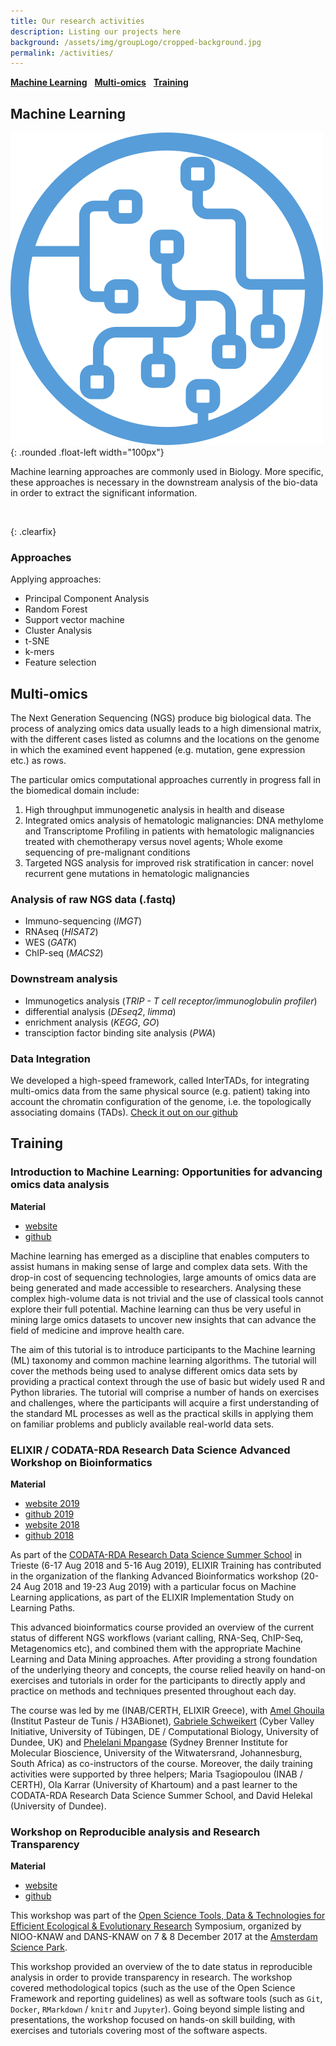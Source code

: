 ```yaml
---
title: Our research activities
description: Listing our projects here
background: /assets/img/groupLogo/cropped-background.jpg
permalink: /activities/
---
```


[**Machine Learning**](#machine-learning) &nbsp; [**Multi-omics**](#multi-omics) &nbsp; [**Training**](#training)

## Machine Learning

![Machine Learning](/assets/img/activities/Machine_Learning_Logo.png){: .rounded .float-left width="100px"}

Machine learning approaches are commonly used in Biology. More specific, these approaches is necessary in the downstream analysis of the bio-data in order to extract the significant information.

<br/>

{: .clearfix}

### Approaches

Applying approaches:

- Principal Component Analysis
- Random Forest
- Support vector machine
- Cluster Analysis
- t-SNE
- k-mers
- Feature selection

## Multi-omics

The Next Generation Sequencing (NGS) produce big biological data. The process of analyzing omics data usually leads to a high dimensional matrix, with the different cases listed as columns and the locations on the genome in which the examined event happened (e.g. mutation, gene expression etc.) as rows.

The particular omics computational approaches currently in progress fall in the biomedical domain include:

1. High throughput immunogenetic analysis in health and disease
2. Integrated omics analysis of hematologic malignancies: DNA methylome and Transcriptome Profiling in patients with hematologic malignancies treated with chemotherapy versus novel agents; Whole exome sequencing of pre-malignant conditions
3. Targeted NGS analysis for improved risk stratification in cancer: novel recurrent gene mutations in hematologic malignancies


### Analysis of raw NGS data (.fastq)

- Immuno-sequencing (_IMGT_)
- RNAseq (_HISAT2_)
- WES (_GATK_)
- ChIP-seq (_MACS2_)

### Downstream analysis

- Immunogetics analysis (_TRIP - T cell receptor/immunoglobulin profiler_)
- differential analysis (_DEseq2_, _limma_)
- enrichment analysis (_KEGG_, _GO_)
- transciption factor binding site analysis (_PWA_)

### Data Integration
We developed a high-speed framework, called InterTADs, for integrating multi-omics data from the same physical source (e.g. patient) taking into account the chromatin configuration of the genome, i.e. the topologically associating domains (TADs).
[Check it out on our github](https://github.com/nikopech/InterTADs)


## Training


### Introduction to Machine Learning: Opportunities for advancing omics data analysis

**Material**
- [website](https://fpsom.github.io/IntroToMachineLearning/)
- [github](https://github.com/fpsom/IntroToMachineLearning)

Machine learning has emerged as a discipline that enables computers to assist humans in making sense of large and complex data sets. With the drop-in cost of sequencing technologies, large amounts of omics data are being generated and made accessible to researchers. Analysing these complex high-volume data is not trivial and the use of classical tools cannot explore their full potential. Machine learning can thus be very useful in mining large omics datasets to uncover new insights that can advance the field of medicine and improve health care.

The aim of this tutorial is to introduce participants to the Machine learning (ML) taxonomy and common machine learning algorithms. The tutorial will cover the methods being used to analyse different omics data sets by providing a practical context through the use of basic but widely used R and Python libraries. The tutorial will comprise a number of hands on exercises and challenges, where the participants will acquire a first understanding of the standard ML processes as well as the practical skills in applying them on familiar problems and publicly available real-world data sets.

### ELIXIR / CODATA-RDA Research Data Science Advanced Workshop on Bioinformatics

**Material**
  - [website 2019](https://codata-rda-advanced-bioinformatics-2019.readthedocs.io/en/latest/)
  - [github 2019](https://github.com/fpsom/CODATA-RDA-Advanced-Bioinformatics-2019)
  - [website 2018](https://codata-rda-advanced-bioinformatics-2018.readthedocs.io/en/latest/)
  - [github 2018](https://github.com/fpsom/CODATA-RDA-Advanced-Bioinformatics-2018)

As part of the [CODATA-RDA Research Data Science Summer School](http://www.codata.org/datatrieste2018) in Trieste (6-17 Aug 2018 and 5-16 Aug 2019), ELIXIR Training has contributed in the organization of the flanking Advanced Bioinformatics workshop (20-24 Aug 2018 and 19-23 Aug 2019) with a particular focus on Machine Learning applications, as part of the ELIXIR Implementation Study on Learning Paths.

This advanced bioinformatics course provided an overview of the current status of different NGS workflows (variant calling, RNA-Seq, ChIP-Seq, Metagenomics etc), and combined them with the appropriate Machine Learning and Data Mining approaches. After providing a strong foundation of the underlying theory and concepts, the course relied heavily on hand-on exercises and tutorials in order for the participants to directly apply and practice on methods and techniques presented throughout each day.

The course was led by me (INAB/CERTH, ELIXIR Greece), with [Amel Ghouila](https://github.com/amelgh) (Institut Pasteur de Tunis / H3ABionet), [Gabriele Schweikert](http://homepages.inf.ed.ac.uk/gschweik/) (Cyber Valley Initiative, University of Tübingen, DE / Computational Biology, University of Dundee, UK) and [Phelelani Mpangase](https://github.com/phelelani) (Sydney Brenner Institute for Molecular Bioscience, University of the Witwatersrand, Johannesburg, South Africa) as co-instructors of the course. Moreover, the daily training activities were supported by three helpers; Maria Tsagiopoulou (INAB / CERTH), Ola Karrar (University of Khartoum) and a past learner to the CODATA-RDA Research Data Science Summer School, and David Helekal (University of Dundee).

### Workshop on Reproducible analysis and Research Transparency

**Material**
  - [website](https://reproducible-analysis-workshop.readthedocs.io/en/latest/)
  - [github](https://github.com/fpsom/reproducible-analysis-workshop)

This workshop was part of the [Open Science Tools, Data & Technologies for Efficient Ecological & Evolutionary Research](https://nioo.knaw.nl/en/open-science-tools) Symposium, organized by NIOO-KNAW and DANS-KNAW on 7 & 8 December 2017 at the [Amsterdam Science Park](https://www.amsterdamsciencepark.nl/about-amsterdam-science-park/profile/).

This workshop provided an overview of the to date status in reproducible analysis in order to provide transparency in research. The workshop covered methodological topics (such as the use of the Open Science Framework and reporting guidelines) as well as software tools (such as `Git`, `Docker`, `RMarkdown` / `knitr` and `Jupyter`). Going beyond simple listing and presentations, the workshop focused on hands-on skill building, with exercises and tutorials covering most of the software aspects.
